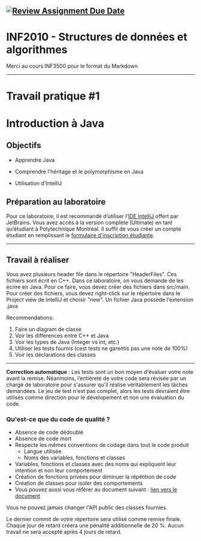 [![Review Assignment Due Date](https://classroom.github.com/assets/deadline-readme-button-24ddc0f5d75046c5622901739e7c5dd533143b0c8e959d652212380cedb1ea36.svg)](https://classroom.github.com/a/pKIr_ei1)
------------------------------------------------------------------------
<td><h1>INF2010 - Structures de données et algorithmes</h1></td>

Merci au cours INF3500 pour le format du Markdown

------------------------------------------------------------------------

Travail pratique \#1
====================

Introduction à Java
=============================================================

Objectifs
---------
* Apprendre Java

* Comprendre l'héritage et le polymorphisme en Java
* Utilisation d'IntelliJ


Préparation au laboratoire
--------------------------
Pour ce laboratoire, il est recommandé d’utiliser l’[IDE IntelliJ](https://www.jetbrains.com/fr-fr/idea/download/)
offert par JetBrains. Vous avez accès à la version complète (Ultimate) en tant qu’étudiant à Polytechnique Montréal.
Il suffit de vous créer un compte étudiant en remplissant le [formulaire d'inscription étudiante](https://www.jetbrains.com/shop/eform/students).

------------------------------------------------------------------------

Travail à réaliser
---------------
Vous avez plusieurs header file dans le répertoire "HeaderFiles". Ces fichiers sont écrit en C++. 
Dans ce laboratoire, on vous demande de les écrire en Java. Pour ce faire, vous devez créer des fichiers dans src/main. 
Pour créer des fichiers, vous devez right-click sur le répertoire dans le Project view de IntelliJ et choisir "new". 
Un fichier Java possède l'extension .java

Recommendations:
1. Faire un diagram de classe
2. Voir les differences entre C++ et Java
3. Voir les types de Java (Integer vs int, etc.)
4. Utiliser les tests fournis (cest tests ne garentis pas une note de 100%)
5. Voir les déclarations des classes

------------------------------------------------------------------------

**Correction automatique** : Les tests sont un bon moyen d'évaluer votre note avant la remise. Néanmoins, l’entièreté
de votre code sera révisée par un chargé de laboratoire pour s'assurer qu'il réalise véritablement les tâches demandées.
Le jeu de test n'est pas complet, alors les tests devraient être utilisés comme direction pour le dévelopement
et non une évaluation du code.


### Qu'est-ce que du code de qualité ?
* Absence de code dédoublé
* Absence de code mort
* Respecte les mêmes conventions de codage dans tout le code produit
    * Langue utilisée
    * Noms des variables, fonctions et classes
* Variables, fonctions et classes avec des noms qui expliquent leur intention et non leur comportement
* Création de fonctions privées pour diminuer la répétition de code
* Création de classes pour isoler des comportements
* Vous pouvez aussi vous référer au document suivant : [lien vers le document](https://docs.google.com/document/d/12YDr57UofDKu5mCJBSYhOQ1yibLu6K0s8xAbMj3_SGg/edit?usp=sharing)

Vous ne pouvez jamais changer l'API public des classes fournies.

Le dernier commit de votre répertoire sera utilisé comme remise finale. Chaque jour de retard créera une pénalité
additionnelle de 20 %. Aucun travail ne sera accepté après 4 jours de retard.
